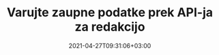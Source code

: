 ---
############################# Static ############################
layout: "product"
date: 2021-04-27T09:31:06+03:00
draft: false

product: "Redaction"
product_tag: "redaction"
platform: ".NET"
platform_tag: "net"

############################# Head ############################
head_title: "C# .NET API za redakcijo | Skrij zasebno besedilo iz PDF Word Excel Slike"
head_description: "API za redakcijo dokumenta za .NET. Redaktirate, skrijete ali odstranite občutljivo vsebino iz PDF, Microsoft Word, Excel, predstavitev in rastrskih slik."

############################# Header ############################
title: "Varujte zaupne podatke prek API-ja za redakcijo"
description: "Redaktirajte, skrijete ali odstranite občutljivo vsebino in metapodatke iz dokumentov, delovnih listov, predstavitev, PDF in datotek rastrskih slik z uporabo API-ja .NET."
button:
    enable: true

############################# SubMenu ############################
submenu:
    enable: true
    
    left:
        img_alt: "GroupDocs.Redaction for .NET"
        image: "https://www.groupdocs.cloud/templates/groupdocs/images/product-logos/groupdocs-redaction-net.png"
        product: "GroupDocs.Redaction"
        platform: ".NET"

    middle:
        button:
            # button loop
            - link: "#overview"
              text: "Pregled"

            # button loop
            - link: "#features"
              text: "Lastnosti"

            # button loop
            - link: "#support"
              text: "Podpora"

            # button loop
            - link: "https://products.groupdocs.app/redaction"
              text: "Demo v živo"

            # button loop
            - link: "https://purchase.groupdocs.com/pricing/redaction/net"
              text: "Cenitev"

    right:
        link_download: "https://downloads.groupdocs.com/redaction"
        link_learn: "https://docs.groupdocs.com/redaction/net/"
        link_buy: "https://purchase.groupdocs.com"

############################# Overview ############################
overview:
    enable: true
    content: |
      GroupDocs.Redaction for .NET je knjižnica API, ki vam pomaga izbrisati občutljive in razvrščene podatke iz različnih formatov datotek, kot so Microsoft Word, Excel, PowerPoint in PDF. Enotni vmesnik, ki je odvisen od formata, podpira redakcijo različnih vrst, npr. redigiranje besedila, redigiranje metapodatkov, redakcijo opomb in redigiranje tabelarnih dokumentov. GroupDocs.Redaction for .NET API vam omogoča tudi redigiranje datotek, zaščitenih z geslom. Dokument lahko shranite v izvirni obliki in ustvarite saniran dokument PDF z rastrskimi slikami izvirnih strani.
    tabs:
      enable: true
      
      ## TAB ONE ##
      tab_one:
        description: |
          Sledi pregled GroupDocs.Redaction za .NET:
      
        right:
          enable: true
          icon: "fab fa-html5"
          title: "Pregled"
          content: |
            * Redegirano besedilo
            * Redegirajoči metapodatki
            * Redigiranje pripombe
            * Redegirajte tabelarni dokument
            * Redegirajte zaščitene datoteke
            * Prilagajanje
      
      ## TAB TWO ##
      tab_two:
        description: |
          GroupDocs.Redaction za .NET podpira naslednje [oblike datotek dokumenta](https://docs.groupdocs.com/redaction//supported-document-formats/) :net

        right:
          enable: true
          table:
            # table loop
            - title: "Redaktirajte besedilo, metapodatke in komentarje"
              content: |
                * **Word**: DOC, DOCX, DOT, ODT, DOTX, DOCM, DOTM, RTF
                * **Excel**: XLS, XLSX, XLT, XLTX, XLSM, XLTM, CSV
                * **PowerPoint**: PPT, PPTX, PPS, PPSX, POTX, PPTM, PPSM, POTM
                * **Fiksna postavitev**: PDF
                * **Rastrske slike**: JPG, BMP, PNG, GIF, TIFF

      ## TAB THREE ##
      tab_three:
        description: |
          GroupDocs.Redaction za .NET podpira naslednje operacijske sisteme, okvire in upravljalce paketov:
        
        left:
          enable: true
          table:
            # table loop
            - icon: "fab fa-windows"
              title: "Operacijski sistemi"
              content: |
                * Windows Desktop
                * Windows Server
                * Windows Azure
                * Linux

            # table loop
            - icon: "fas fa-code"
              title: "Podprti okviri"
              content: |
                * .NET Framework 2.0 ali več
                * .NET Standard 2.0
                * .NET Core 2.0

        right:
          enable: true
          table:
            # table loop
            - icon: "fas fa-box"
              title: "Upravitelj paketov"
              content: |
                * NuGet

            # table loop
            - icon: "fas fa-tools"
              title: "Razvojna okolja"
              content: |
                * Microsoft Visual Studio
                * Xamarin.Android
                * Xamarin.IOS
                * Xamarin.Mac
                * MonoDevelop

############################# Features ############################
features:
    enable: true
    title: "GroupDocs.Redaction za .NET Lastnosti"

    feature:
      # feature loop
      - icon: "fas fa-copy"
        content: "Izvedite iskanje, občutljivo na velike črke, za natančno redakcijo besednih zvez"

      # feature loop
      - icon: "fas fa-eye"
        content: "Uporabite barvno polje, da skrijete redigirano besedilo namesto zamenjave niza"

      # feature loop
      - icon: "fas fa-bolt"
        content: "Poiščite in redigirajte poljubno besedilo z iskanjem z regularnim izrazom"
      
      # feature loop
      - icon: "fas fa-file-powerpoint"
        content: "Filtrirajte vse ali katero koli kombinacijo tajnih metapodatkov dokumenta"

      # feature loop
      - icon: "fas fa-code"
        content: "Hitro izbrišite popolne podatke o metapodatkih določenega dokumenta"

      # feature loop
      - icon: "fas fa-cloud"
        content: "Nastavite obseg redakcije na določen delovni list in/ali stolpec v Excel"

      # feature loop
      - icon: "fas fa-remove-format"
        content: "Odstranite vse ali posebne komentarje in druge pripombe iz dokumenta"

      # feature loop
      - icon: "fas fa-comment-slash"
        content: "Iskanje in odstranjevanje občutljivih podatkov iz besedila opombe"

      # feature loop
      - icon: "fas fa-location-arrow"
        content: "Sposobnost dela s svojimi formati in redakcijami"

      # feature loop
      - icon: "fas fa-border-all"
        content: "Podpora za formate rastrskih slik in redakcije slikovnih regij"

      # feature loop
      - icon: "fas fa-wrench"
        content: "Določite niz pravil za redigiranje (pravilnik) v datoteki XML"

      # feature loop
      - icon: "fas fa-columns"
        content: "Določite obseg strani in PDF Raven skladnosti med pretvorbo v PDF"

      # feature loop
      - icon: "fas fa-file-word"
        content: "Urejanje ali brisanje metapodatkov EXIF iz slikovnih datotek"

      # feature loop
      - icon: "fas fa-envelope"
        content: "Redigiranje vdelanih slik znotraj PDF, Word in predstavitvenih dokumentov"

      # feature loop
      - icon: "fas fa-print"
        content: "Shranite pravilnik o redakciji kot datoteko XML"

    more_feature:
      # more_feature_loop
      - title: "Redaktirajte svoje zaupne podatke z lahkoto & Control"
        content: |
          GroupDocs.Redaction for .NET API vam omogoča popoln nadzor nad tem, kako želite skriti ali izbrisati pomembne zaupne podatke iz podprtega dokumenta. Uporaba našega API-ja za redakcijo je precej preprosta in naravnost naprej.  

          V naslednjem primeru naložimo podprti dokument, redigiramo poljubno besedilo, ujemajoč »2 števki, presledek ali nič, 2 števki, spet prostor in 6 števk« (na primer 12 34 567890) z modro barvno škatlo z uporabo C#. Ko je to storjeno, dokument shrani v prvotni obliki, tako da ga preimenuje z dodano pripono »Redizirano«:

          ```cs
          // Ustvarite primerek razreda Redactor
          using (Redactor redactor = new Redactor("sample.docx"))
          {
            // Uporabi redakcijo
            redactor.Apply(new RegexRedaction("\\d{2}\\s*\\d{2}[^\\d]*\\d{6}", new ReplacementOptions(System.Drawing.Color.Blue)));
            redactor.Save();
          }
          ```

############################# Support ############################
support:
    enable: true

############################# Solutions ############################
solutions:
    enable: true
    title: "GroupDocs.Redaction ponuja API-je za ogled dokumentov za druga priljubljena razvojna okolja"

    solution:
        # solution loop
        - img_alt: "GroupDocs.Redaction for Java"
          image: "https://www.groupdocs.cloud/templates/groupdocs/images/product-logos/groupdocs-redaction-java.png"
          product: "GroupDocs.Redaction"
          platform: "Java"
          link: "/redaction/java/"

############################# Back to top ###############################
back_to_top:
  enable: true
---